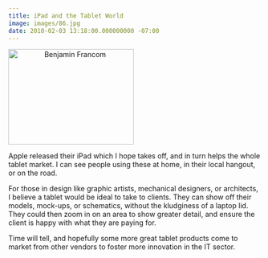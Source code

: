 ```yaml
---
title: iPad and the Tablet World
image: images/86.jpg
date: 2010-02-03 13:18:00.000000000 -07:00
---
```

<p style="text-align: center;"><img class="aligncenter" style="border: 0pt none; margin-top: 0px; margin-bottom: 10px; display: block; text-align: center; cursor: pointer; width: 250px; height: 190px;" src="/images/old/overview_photos_20100225.png" border="0" alt="Benjamin Francom" /></p>

Apple released their iPad which I hope takes off, and in turn helps the whole tablet market.  I can see people using these at home, in their local hangout, or on the road.

For those in design like graphic artists, mechanical designers, or architects, I believe a tablet would be ideal to take to clients.  They can show off their models, mock-ups, or schematics, without the kludginess of a laptop lid.  They could then zoom in on an area to show greater detail, and ensure the client is happy with what they are paying for.

Time will tell, and hopefully some more great tablet products come to market from other vendors to foster more innovation in the IT sector.

